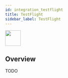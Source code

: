 ```yaml
---
id: integration_testflight
title: TestFlight
sidebar_label: TestFlight
---
```


<img src="https://renative.org/img/ic_integrations.png" width=50 height=50 />

## Overview

TODO
